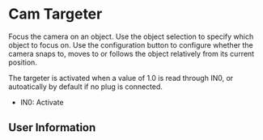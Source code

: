 # Cam Targeter
Focus the camera on an object. Use the object selection to specify which object to focus on. Use the configuration button to configure whether the camera snaps to, moves to or follows the object relatively
from its current position.

The targeter is activated when a value of 1.0 is read through IN0, or autoatically by default if no plug is connected.

- IN0: Activate

## User Information
